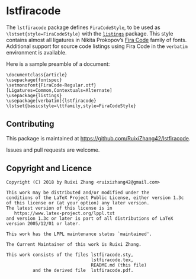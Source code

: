 lstfiracode
===========

The `lstfiracode` package defines `FiraCodeStyle`, to be used as
`\lstset{style=FiraCodeStyle}` with the [`listings`](https://ctan.org/pkg/listings)
package. This style contains almost all ligatures in Nikita Prokopov’s
[Fira Code](https://github.com/tonsky/FiraCode) family of fonts.
Additional support for source code listings using Fira Code
in the `verbatim` environment is available.

Here is a sample preamble of a document:

    \documentclass{article}
    \usepackage{fontspec}
    \setmonofont{FiraCode-Regular.otf}[Ligatures=Common,Contextuals=Alternate]
    \usepackage{listings}
    \usepackage[verbatim]{lstfiracode}
    \lstset{basicstyle=\ttfamily,style=FiraCodeStyle}

Contributing
------------

This package is maintained at https://github.com/RuixiZhang42/lstfiracode.

Issues and pull requests are welcome.

Copyright and Licence
---------------------

    Copyright (C) 2018 by Ruixi Zhang <ruixizhang42@gmail.com>
    
    This work may be distributed and/or modified under the
    conditions of the LaTeX Project Public License, either version 1.3c
    of this license or (at your option) any later version.
    The latest version of this license is in
       https://www.latex-project.org/lppl.txt
    and version 1.3c or later is part of all distributions of LaTeX
    version 2005/12/01 or later.
    
    This work has the LPPL maintenance status `maintained'.
    
    The Current Maintainer of this work is Ruixi Zhang.
    
    This work consists of the files lstfiracode.sty,
                                    lstfiracode.tex,
                                    README.md (this file)
              and the derived file  lstfiracode.pdf.